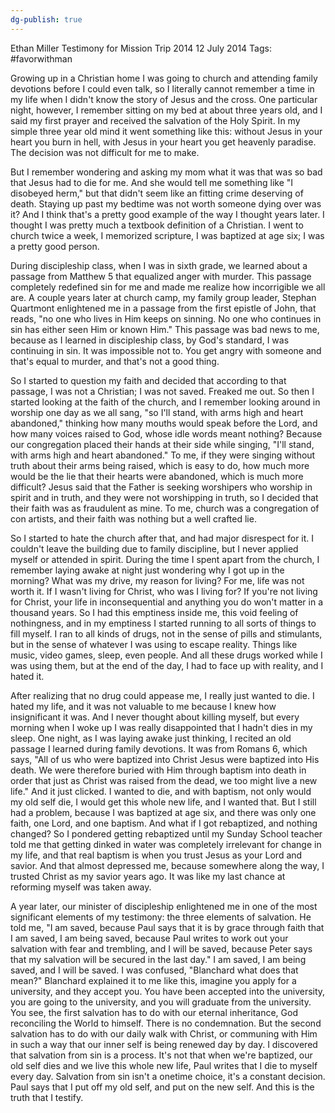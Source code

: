 ```yaml
---
dg-publish: true
---
```

Ethan Miller
Testimony for Mission Trip 2014
12 July 2014
Tags: #favorwithman 

Growing up in a Christian home I was going to church and attending family devotions before I could even talk, so I literally cannot remember a time in my life when I didn't know the story of Jesus and the cross. One particular night, however, I remember sitting on my bed at about three years old, and I said my first prayer and received the salvation of the Holy Spirit. In my simple three year old mind it went something like this: without Jesus in your heart you burn in hell, with Jesus in your heart you get heavenly paradise. The decision was not difficult for me to make.

But I remember wondering and asking my mom what it was that was so bad that Jesus had to die for me. And she would tell me something like "I disobeyed herm," but that didn't seem like an fitting crime deserving of death. Staying up past my bedtime was not worth someone dying over was it? And I think that's a pretty good example of the way I thought years later. I thought I was pretty much a textbook definition of a Christian. I went to church twice a week, I memorized scripture, I was baptized at age six; I was a pretty good person.

During discipleship class, when I was in sixth grade, we learned about a passage from Matthew 5 that equalized anger with murder. This passage completely redefined sin for me and made me realize how incorrigible we all are. A couple years later at church camp, my family group leader, Stephan Quartmont enlightened me in a passage from the first epistle of John, that reads, "no one who lives in Him keeps on sinning. No one who continues in sin has either seen Him or known Him." This passage was bad news to me, because as I learned in discipleship class, by God's standard, I was continuing in sin. It was impossible not to. You get angry with someone and that's equal to murder, and that's not a good thing.

So I started to question my faith and decided that according to that passage, I was not a Christian; I was not saved. Freaked me out. So then I started looking at the faith of the church, and I remember looking around in worship one day as we all sang, "so I'll stand, with arms high and heart abandoned," thinking how many mouths would speak before the Lord, and how many voices raised to God, whose idle words meant nothing? Because our congregation placed their hands at their side while singing, "I'll stand, with arms high and heart abandoned." To me, if they were singing without truth about their arms being raised, which is easy to do, how much more would be the lie that their hearts were abandoned, which is much more difficult? Jesus said that the Father is seeking worshipers who worship in spirit and in truth, and they were not worshipping in truth, so I decided that their faith was as fraudulent as mine. To me, church was a congregation of con artists, and their faith was nothing but a well crafted lie.

So I started to hate the church after that, and had major disrespect for it. I couldn't leave the building due to family discipline, but I never applied myself or attended in spirit. During the time I spent apart from the church, I remember laying awake at night just wondering why I got up in the morning? What was my drive, my reason for living? For me, life was not worth it. If I wasn't living for Christ, who was I living for? If you're not living for Christ, your life in inconsequential and anything you do won't matter in a thousand years. So I had this emptiness inside me, this void feeling of nothingness, and in my emptiness I started running to all sorts of things to fill myself. I ran to all kinds of drugs, not in the sense of pills and stimulants, but in the sense of whatever I was using to escape reality. Things like music, video games, sleep, even people. And all these drugs worked while I was using them, but at the end of the day, I had to face up with reality, and I hated it.

After realizing that no drug could appease me, I really just wanted to die. I hated my life, and it was not valuable to me because I knew how insignificant it was. And I never thought about killing myself, but every morning when I woke up I was really disappointed that I hadn't dies in my sleep. One night, as I was laying awake just thinking, I recited an old passage I learned during family devotions. It was from Romans 6, which says, "All of us who were baptized into Christ Jesus were baptized into His death. We were therefore buried with Him through baptism into death in order that just as Christ was raised from the dead, we too might live a new life." And it just clicked. I wanted to die, and with baptism, not only would my old self die, I would get this whole new life, and I wanted that. But I still had a problem, because I was baptized at age six, and there was only one faith, one Lord, and one baptism. And what if I got rebaptized, and nothing changed? So I pondered getting rebaptized until my Sunday School teacher told me that getting dinked in water was completely irrelevant for change in my life, and that real baptism is when you trust Jesus as your Lord and savior. And that almost depressed me, because somewhere along the way, I trusted Christ as my savior years ago. It was like my last chance at reforming myself was taken away.

A year later, our minister of discipleship enlightened me in one of the most significant elements of my testimony: the three elements of salvation. He told me, "I am saved, because Paul says that it is by grace through faith that I am saved, I am being saved, because Paul writes to work out your salvation with fear and trembling, and I will be saved, because Peter says that my salvation will be secured in the last day." I am saved, I am being saved, and I will be saved. I was confused, "Blanchard what does that mean?" Blanchard explained it to me like this, imagine you apply for a university, and they accept you. You have been accepted into the university, you are going to the university, and you will graduate from the university. You see, the first salvation has to do with our eternal inheritance, God reconciling the World to himself. There is no condemnation. But the second salvation has to do with our daily walk with Christ, or communing with Him in such a way that our inner self is being renewed day by day. I discovered that salvation from sin is a process. It's not that when we're baptized, our old self dies and we live this whole new life, Paul writes that I die to myself every day. Salvation from sin isn't a onetime choice, it's a constant decision. Paul says that I put off my old self, and put on the new self. And this is the truth that I testify.
